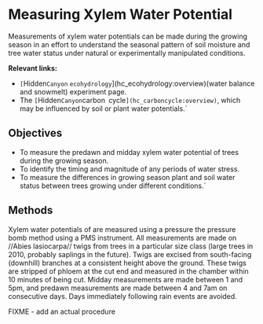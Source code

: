 # Measuring Xylem Water Potential

Measurements of xylem water potentials can be made during the growing
season in an effort to understand the seasonal pattern of soil moisture
and tree water status under natural or experimentally manipulated
conditions.

 **Relevant links:**

* `[`Hidden`Canyon`
`ecohydrology`](hc_ecohydrology:overview)(water balance and snowmelt) experiment page.
* The `[`Hidden`Canyon`carbon`
`cycle`](hc_carboncycle:overview)`, which may be influenced by soil or plant water potentials.`

## Objectives

* To measure the predawn and midday xylem water potential of trees during the growing season.
* To identify the timing and magnitude of any periods of water stress.
* To measure the differences in growing season plant and soil water status between trees growing under different conditions.`

## Methods

Xylem water potentials of are measured using a pressure the pressure
bomb method using a PMS instrument. All measurements are made on //Abies
lasiocarpa// twigs from trees in a particular size class (large trees in
2010, probably saplings in the future). Twigs are excised from
south-facing (downhill) branches at a consistent height above the
ground. These twigs are stripped of phloem at the cut end and measured
in the chamber within 10 minutes of being cut. Midday measurements are
made between 1 and 5pm, and predawn measurements are made between 4 and
7am on consecutive days. Days immediately following rain events are
avoided.

FIXME - add an actual procedure
